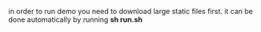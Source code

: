 in order to run demo you need to download large static files first. it can be done automatically by running <b>sh run.sh</b>

